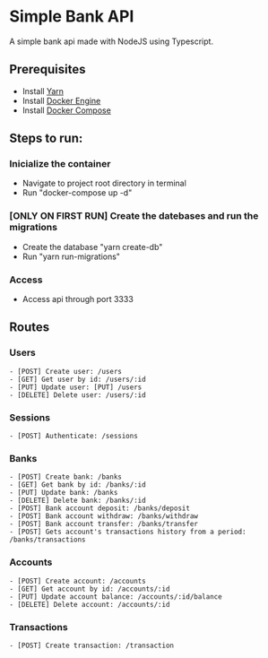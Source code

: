# Simple Bank API
A simple bank api made with NodeJS using Typescript.

## Prerequisites
  - Install [Yarn](https://classic.yarnpkg.com/en/docs/install)
  - Install [Docker Engine](https://docs.docker.com/engine/install/)
  - Install [Docker Compose](https://docs.docker.com/compose/install/)

## Steps to run:
  ### Inicialize the container
  - Navigate to project root directory in terminal
  - Run "docker-compose up -d"

  ### [ONLY ON FIRST RUN] Create the datebases and run the migrations
  - Create the database "yarn create-db"
  - Run "yarn run-migrations"

  ### Access
  - Access api through port 3333

## Routes
  ### Users
    - [POST] Create user: /users
    - [GET] Get user by id: /users/:id
    - [PUT] Update user: [PUT] /users
    - [DELETE] Delete user: /users/:id
  ### Sessions
    - [POST] Authenticate: /sessions
  ### Banks
    - [POST] Create bank: /banks
    - [GET] Get bank by id: /banks/:id
    - [PUT] Update bank: /banks
    - [DELETE] Delete bank: /banks/:id
    - [POST] Bank account deposit: /banks/deposit
    - [POST] Bank account withdraw: /banks/withdraw
    - [POST] Bank account transfer: /banks/transfer
    - [POST] Gets account's transactions history from a period: /banks/transactions
  ### Accounts
    - [POST] Create account: /accounts
    - [GET] Get account by id: /accounts/:id
    - [PUT] Update account balance: /accounts/:id/balance
    - [DELETE] Delete account: /accounts/:id
  ### Transactions
    - [POST] Create transaction: /transaction




